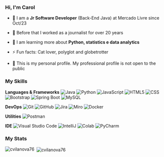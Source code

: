 <h3>Hi, I'm Carol</h3>

- 💼 I am a **Jr Software Developer** (Back-End Java) at Mercado Livre since Oct/23

- 💬 Before that I worked as a journalist for over 20 years

- 🌱 I am learning more about **Python, statistics e data analytics**

- ⚡ Fun facts: Cat lover, polyglot and globetrotter
  
-  🤔 This is my personal profile. My professional profile is not open to the public

<h3>My Skills</h3>

**Languages & Frameworks**
![Java](https://img.shields.io/badge/-Java-333333?style=flat&logo=Java&logoColor=007396)
![Python](https://img.shields.io/badge/Python-3776AB?style=flat&logo=python&logoColor=white)
![JavaScript](https://img.shields.io/badge/-JavaScript-333333?style=flat&logo=javascript)
![HTML5](https://img.shields.io/badge/-HTML5-333333?style=flat&logo=HTML5)
![CSS](https://img.shields.io/badge/-CSS-333333?style=flat&logo=CSS3&logoColor=1572B6)
![Bootstrap](https://img.shields.io/badge/Bootstrap-563D7C?style=flat&logo=bootstrap&logoColor=white)
![Spring Boot](https://img.shields.io/badge/Spring-6DB33F?style=flat&logo=spring&logoColor=white)
![MySQL](https://img.shields.io/badge/-MySQL-333333?style=flat&logo=mysql)

**DevOps**
![Git](https://img.shields.io/badge/-Git-333333?style=flat&logo=git)
![GitHub](https://img.shields.io/badge/-GitHub-333333?style=flat&logo=github)
![Jira](https://img.shields.io/badge/Jira-0052CC?style=flat&logo=Jira&logoColor=white)
![Miro](https://img.shields.io/badge/Miro-050038?style=flat&logo=Miro&logoColor=white)
![Docker](https://img.shields.io/badge/-Docker-333333?style=flat&logo=docker)

**Utilities**
![Postman](https://img.shields.io/badge/-Postman-333333?style=flat&logo=postman)

**IDE**
![Visual Studio Code](https://img.shields.io/badge/-Visual%20Studio%20Code-333333?style=flat&logo=visual-studio-code&logoColor=007ACC)
![IntelliJ](https://img.shields.io/badge/IntelliJ_IDEA-000000.svg?style=flat&logo=intellij-idea&logoColor=white)
![Colab](https://img.shields.io/badge/Colab-F9AB00?style=flat&logo=googlecolab&color=525252)
![PyCharm](https://img.shields.io/badge/PyCharm-000000.svg?&style=flat&logo=PyCharm&logoColor=white)

<h3>My Stats</h3>

<p><img align="left" src="https://github-readme-stats.vercel.app/api?username=cvilanova76&theme=dracula&show_icons=true&locale=en" alt="cvilanova76" /></p>

<p>&nbsp;<img align="center" src="https://github-readme-stats.vercel.app/api/top-langs?username=cvilanova76&theme=dracula&show_icons=true&locale=en&layout=compact" alt="cvilanova76"  /></p>

